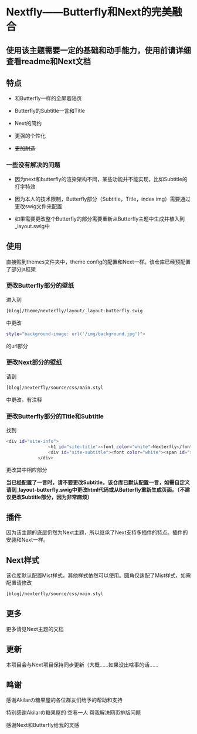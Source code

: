 # Nextfly——Butterfly和Next的完美融合

## 使用该主题需要一定的基础和动手能力，使用前请详细查看readme和Next文档

## 特点

- 和Butterfly一样的全屏着陆页

- Butterfly的Subtitle一言和Title

- Next的简约

- 更强的个性化

- <del>更加耐造</del>

### 一些没有解决的问题

- 因为next和butterfly的渲染架构不同，某些功能并不能实现，比如Subtitle的打字特效

- 因为本人的技术限制，Butterfly部分（Subtitle，Title，index img）需要通过更改swig文件来配置

- 如果需要更改整个Butterfly的部分需要重新从Butterfly主题中生成并植入到_layout.swig中
  
## 使用

直接贴到themes文件夹中，theme config的配置和Next一样。该仓库已经预配置了部分js框架

### 更改Butterfly部分的壁纸

进入到

```bash
[blog]/theme/nexterfly/layout/_layout-butterfly.swig
```

中更改


```bash
style="background-image: url('/img/background.jpg')">
```

的url部分

### 更改Next部分的壁纸

请到

```bash
[blog]/nexterfly/source/css/main.styl
```

中更改，有注释

### 更改Butterfly部分的Title和Subtitle

找到

```bash
<div id="site-info">
                <h1 id="site-title"><font color="white">Nexterfly</font></h1>
                <div id="site-subtitle"><font color="white"><span id="subtitle">希望你别像风，在我这里面掀起万翻般波澜，却又跟云去了远方。</span></font></div>
            </div>
```

更改其中相应部分

**当已经配置了一言时，请不要更改Subtitle。该仓库已默认配置一言，如需自定义请到_layout-butterfly.swig中更改html代码或从Butterfly重新生成页面。（不建议更改Subtitle部分，因为非常麻烦）**

## 插件

因为该主题的底层仍然为Next主题，所以继承了Next支持多插件的特点。插件的安装和Next一样。

## Next样式

该仓库默认配置Mist样式，其他样式依然可以使用。圆角仅适配了Mist样式，如需配置请修改

```bash
[blog]/nexterfly/source/css/main.styl
```

## 更多

更多请见Next主题的文档

## 更新

本项目会与Next项目保持同步更新（大概......如果没出啥事的话......

## 鸣谢

感谢Akilarの糖果屋的各位群友们给予的帮助和支持

特别感谢Akilarの糖果屋的 空巷一人 帮我解决网页排版问题

感谢Next和Butterfly给我的灵感
